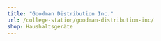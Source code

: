 ```yaml
---
title: "Goodman Distribution Inc."
url: /college-station/goodman-distribution-inc/
shop: Haushaltsgeräte
---
```

